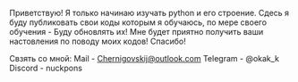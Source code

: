 Приветствую! Я только начинаю изучать python и его строение.
Сдесь я буду публиковать свои коды которым я обучаюсь, по мере своего обучения - 
Буду обновлять их! Мне будет приятно получить ваши настовления по поводу моих кодов!
Спасибо!

Свзять со мной:
Mail - Chernigovskij@outlook.com
Telegram - @okak_k
Discord - nuckpons
